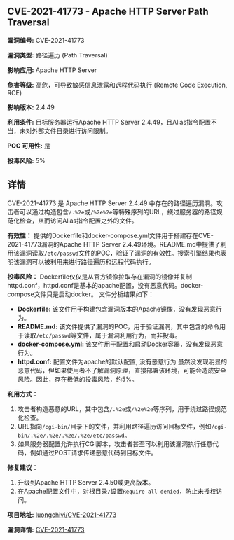 ## CVE-2021-41773 - Apache HTTP Server Path Traversal

**漏洞编号:** CVE-2021-41773

**漏洞类型:** 路径遍历 (Path Traversal)

**影响应用:** Apache HTTP Server

**危害等级:** 高危，可导致敏感信息泄露和远程代码执行 (Remote Code Execution, RCE)

**影响版本:** 2.4.49

**利用条件:** 目标服务器运行Apache HTTP Server 2.4.49，且Alias指令配置不当，未对外部文件目录进行访问限制。

**POC 可用性:** 是

**投毒风险:** 5%

## 详情

CVE-2021-41773 是 Apache HTTP Server 2.4.49 中存在的路径遍历漏洞。攻击者可以通过构造包含`/.%2e`或`/%2e%2e`等特殊序列的URL，绕过服务器的路径规范化检查，从而访问Alias指令配置之外的文件。

**有效性：**
提供的Dockerfile和docker-compose.yml文件用于搭建存在CVE-2021-41773漏洞的Apache HTTP Server 2.4.49环境。README.md中提供了利用该漏洞读取`/etc/passwd`文件的POC，验证了漏洞的有效性。搜索引擎结果也表明该漏洞可以被利用来进行路径遍历和远程代码执行。

**投毒风险：**
Dockerfile仅仅是从官方镜像拉取存在漏洞的镜像并复制httpd.conf，httpd.conf是基本的apache配置，没有恶意代码。docker-compose文件只是启动docker。
文件分析结果如下：
*   **Dockerfile:**  该文件用于构建包含漏洞版本的Apache镜像，没有发现恶意行为。
*   **README.md:**  该文件提供了漏洞的POC，用于验证漏洞，其中包含的命令用于读取`/etc/passwd`等文件，属于漏洞利用行为，而非投毒。
*   **docker-compose.yml:**  该文件用于配置和启动Docker容器，没有发现恶意行为。
*   **httpd.conf:**  配置文件为apache的默认配置, 没有恶意行为
虽然没发现明显的恶意代码，但如果使用者不了解漏洞原理，直接部署该环境，可能会造成安全风险。因此，存在极低的投毒风险，约5%。

**利用方式：**
1.  攻击者构造恶意的URL，其中包含`/.%2e`或`/%2e%2e`等序列，用于绕过路径规范化检查。
2.  URL指向`/cgi-bin/`目录下的文件，并利用路径遍历访问目标文件，例如`/cgi-bin/.%2e/.%2e/.%2e/.%2e/etc/passwd`。
3.  如果服务器配置允许执行CGI脚本，攻击者甚至可以利用该漏洞执行任意代码，例如通过POST请求传递恶意代码到目标文件。

**修复建议：**
1.  升级到Apache HTTP Server 2.4.50或更高版本。
2.  在Apache配置文件中，对根目录`/`设置`Require all denied`，防止未授权访问。

**项目地址:** [luongchivi/CVE-2021-41773](https://github.com/luongchivi/CVE-2021-41773)

**漏洞详情:** [CVE-2021-41773](https://nvd.nist.gov/vuln/detail/CVE-2021-41773)